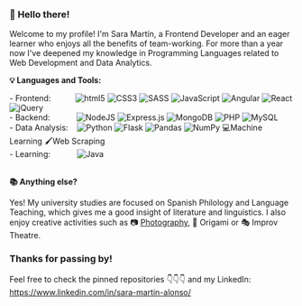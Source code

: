 ### 👋 Hello there! 
Welcome to my profile! I'm Sara Martín, a Frontend Developer and an eager learner who enjoys all the benefits of team-working. For more than a year now I've deepened my knowledge in Programming Languages related to Web Development and Data Analytics. 

**💡 Languages and Tools:** 

 <div>
  - Frontend: &nbsp&nbsp&nbsp&nbsp&nbsp&nbsp&nbsp&nbsp&nbsp
  <img alt="html5" src="https://img.shields.io/badge/-HTML5-E34F26?style=flat-square&logo=html5&logoColor=white" />
  <img alt="CSS3" src="https://img.shields.io/badge/css3-%231572B6.svg?&style=flat-square&logo=css3&logoColor=white"/>
  <img alt="SASS" src="https://img.shields.io/badge/SASS-hotpink.svg?&style=flat-square&logo=SASS&logoColor=white"/>
  <img alt="JavaScript" src="https://img.shields.io/badge/javascript-%23323330.svg?&style=flat-square&logo=javascript&logoColor=%23F7DF1E"/>
  <img alt="Angular" src="https://img.shields.io/badge/angular-%23DD0031.svg?&style=flat-square&logo=angular&logoColor=white"/>
  <img alt="React" src="https://img.shields.io/badge/react-%2320232a.svg?&style=flat-square&logo=react&logoColor=%2361DAFB"/>
  <img alt="jQuery" src="https://img.shields.io/badge/jquery-%230769AD.svg?&style=flat-square&logo=jquery&logoColor=white"/>
</div>

<div> 
  - Backend:  &nbsp&nbsp&nbsp&nbsp&nbsp&nbsp&nbsp&nbsp&nbsp&nbsp
  <img alt="NodeJS" src="https://img.shields.io/badge/node.js-%2343853D.svg?&style=flat-square&logo=node.js&logoColor=white"/>
  <img alt="Express.js" src="https://img.shields.io/badge/express.js-%23404d59.svg?&style=flat-square"/>
  <img alt="MongoDB" src ="https://img.shields.io/badge/MongoDB-%234ea94b.svg?&style=flat-square&logo=mongodb&logoColor=white"/>
  <img alt="PHP" src="https://img.shields.io/badge/php-%23777BB4.svg?&style=flat-square&logo=php&logoColor=white"/> 
  <img alt="MySQL" src="https://img.shields.io/badge/mysql-%2300f.svg?&style=flat-square&logo=mysql&logoColor=white"/>
</div>

<div>
  - Data Analysis: &nbsp&nbsp
  <img alt="Python" src="https://img.shields.io/badge/python-%2314354C.svg?&style=flat-square&logo=python&logoColor=white"/>
  <img alt="Flask" src="https://img.shields.io/badge/flask-%23000.svg?&style=flat-square&logo=flask&logoColor=white"/>
  <img alt="Pandas" src="https://img.shields.io/badge/pandas-%23150458.svg?&style=flat-square&logo=pandas&logoColor=white" />
  <img alt="NumPy" src="https://img.shields.io/badge/numpy-%23013243.svg?&style=flat-square&logo=numpy&logoColor=white" />
 💻Machine Learning
  🖌️Web Scraping

</div>

<div>
  - Learning: &nbsp&nbsp&nbsp&nbsp&nbsp&nbsp&nbsp&nbsp&nbsp&nbsp
  <img alt="Java" src="https://img.shields.io/badge/java-%23ED8B00.svg?&style=flat-square&logo=java&logoColor=white"/>
</div>

<br>

**📚 Anything else?**

Yes! My university studies are focused on Spanish Philology and Language Teaching, which gives me a good insight of literature and linguistics. 
I also enjoy creative activities such as 📷 <a href="https://www.instagram.com/saramartinfotografia/">Photography</a>, 📄 Origami or 🎭 Improv Theatre.

### Thanks for passing by!
Feel free to check the pinned repositories 👇👇👇 and my LinkedIn: https://www.linkedin.com/in/sara-martin-alonso/


